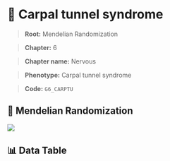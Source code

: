 # 🧪 Carpal tunnel syndrome

> **Root:** Mendelian Randomization

> **Chapter:** 6  

> **Chapter name:** Nervous

> **Phenotype:** Carpal tunnel syndrome  

> **Code:** `G6_CARPTU`

## 🧬 Mendelian Randomization  

<img src="/MR/Figures/Forward/G6_CARPTU.png"/>

## 📊 Data Table

<CsvTableMRF src="/MR/Data/Forward/G6_CARPTU.csv"/>
